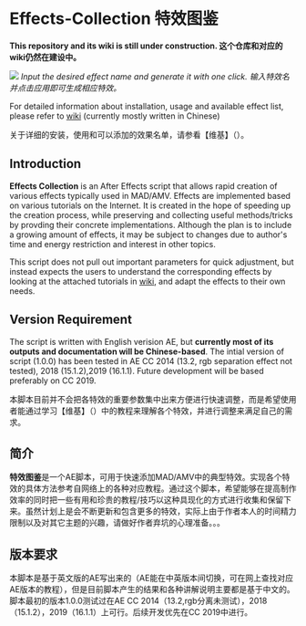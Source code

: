 # Effects-Collection 特效图鉴
**This repository and its wiki is still under construction.
这个仓库和对应的wiki仍然在建设中。**

![](0)
_Input the desired effect name and generate it with one click. 输入特效名并点击应用即可生成相应特效。_

For detailed information about installation, usage and available effect list, please refer to [wiki]() (currently mostly written in Chinese)   

关于详细的安装，使用和可以添加的效果名单，请参看【维基】（）。

## Introduction
**Effects Collection** is an After Effects script that allows rapid creation of various effects typically used in MAD/AMV. Effects are implemented based on various tutorials on the Internet. It is created in the hope of speeding up the creation process, while preserving and collecting useful methods/tricks by provding their concrete implementations. Although the plan is to include a growing amount of effects, it may be subject to changes due to author's time and energy restriction and interest in other topics.

This script does not pull out important parameters for quick adjustment, but instead expects the users to understand the corresponding effects by looking at the attached tutorials in [wiki](), and adapt the effects to their own needs.

## Version Requirement  
The script is written with English verision AE, but **currently most of its outputs and documentation will be Chinese-based**. The intial version of script (1.0.0) has been tested in AE CC 2014 (13.2,  rgb separation effect not tested), 2018 (15.1.2),2019 (16.1.1). Future development will be based preferably on CC 2019.

本脚本目前并不会把各特效的重要参数集中出来方便进行快速调整，而是希望使用者能通过学习【维基】（）中的教程来理解各个特效，并进行调整来满足自己的需求。

## 简介
**特效图鉴**是一个AE脚本，可用于快速添加MAD/AMV中的典型特效。实现各个特效的具体方法参考自网络上的各种对应教程。通过这个脚本，希望能够在提高制作效率的同时把一些有用和珍贵的教程/技巧以这种具现化的方式进行收集和保留下来。虽然计划上是会不断更新和包含更多的特效，实际上由于作者本人的时间精力限制以及对其它主题的兴趣，请做好作者弃坑的心理准备。。。

## 版本要求  
本脚本是基于英文版的AE写出来的（AE能在中英版本间切换，可在网上查找对应AE版本的教程），但是目前脚本产生的结果和各种讲解说明主要都是基于中文的。脚本最初的版本1.0.0测试过在AE CC 2014（13.2,rgb分离未测试），2018（15.1.2），2019（16.1.1）上可行。后续开发优先在CC 2019中进行。
